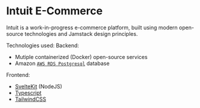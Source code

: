 # Intuit E-Commerce

Intuit is a work-in-progress e-commerce platform, built using modern open-source technologies and Jamstack design principles.

Technologies used:
Backend:

- Mutiple containerized (Docker) open-source services
- Amazon [`AWS RDS Postgresql`](https://aws.amazon.com/rds/) database

Frontend:

- [SvelteKit](https://kit.svelte.dev/) (NodeJS)
- [Typescript](https://www.typescriptlang.org/)
- [TailwindCSS](https://tailwindcss.com/)
